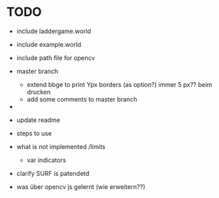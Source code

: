 # TODO


- include laddergame.world
- include example.world

- include path file for opencv

- master branch 
  - extend bbge to print Ypx borders (as option?) immer 5 px?? beim drucken
  - add some comments to master branch

-

- update readme
- steps to use
- what is not implemented /limits
  - var indicators
- clarify SURF is patendetd


- was über opencv js gelernt (wie erweitern??)
